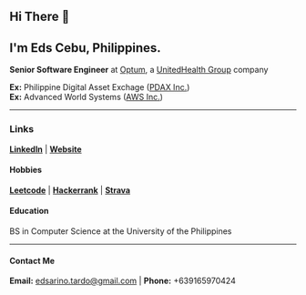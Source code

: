 ## Hi There 👋

## I'm Eds Cebu, Philippines.
**Senior Software Engineer** at [Optum](https://www.optum.com/), a [UnitedHealth Group](https://www.unitedhealthgroup.com/) company

**Ex:** Philippine Digital Asset Exchage ([PDAX Inc.](https://pdax.ph/)) <br />
**Ex:** Advanced World Systems ([AWS Inc.](https://www.awsys-i.com/en/home.php))

-----

### Links
[**LinkedIn**](https://www.linkedin.com/in/edstardo/) | [**Website**](https://edstardo.dev)

#### Hobbies
[**Leetcode**](https://leetcode.com/edstardo) | [**Hackerrank**](https://www.hackerrank.com/edstardo) | [**Strava**](https://www.strava.com/athletes/edstardo)

#### Education
BS in Computer Science at the University of the Philippines

-----

#### Contact Me
**Email:** edsarino.tardo@gmail.com | **Phone:** +639165970424

<!--
**edstardo/edstardo** is a ✨ _special_ ✨ repository because its `README.md` (this file) appears on your GitHub profile.

Here are some ideas to get you started:

- 🔭 I’m currently working on ...
- 🌱 I’m currently learning ...
- 👯 I’m looking to collaborate on ...
- 🤔 I’m looking for help with ...
- 💬 Ask me about ...
- 📫 How to reach me: ...
- 😄 Pronouns: ...
- ⚡ Fun fact: ...
-->
